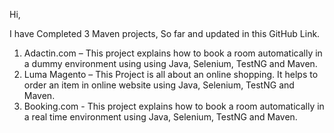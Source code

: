 Hi,

I have Completed 3 Maven projects, So far and updated in this GitHub Link. 
1.	Adactin.com – This project explains how to book a room automatically in a  dummy environment using using Java, Selenium, TestNG and Maven.
2.	Luma Magento – This Project is all about an online shopping. It helps to order an item in online website using Java, Selenium, TestNG and Maven.
3.	Booking.com -  This project explains how to book a room automatically in a real time environment using Java, Selenium, TestNG and Maven.
